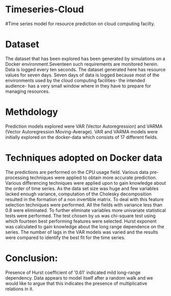 # Timeseries-Cloud
#Time series model for resource prediction on cloud computing facilty. 


# Dataset
The dataset that has been explored has been generated by simulations on a Docker environment.Seventeen such
requirements are monitored herein. Data is logged every ten seconds. The dataset
generated here has resource values for seven days. Seven days of data is logged
because most of the environments used by the cloud computing facilities- the
intended audience- has a very small window where in they have to prepare for
managing resources.


# Methdology

Prediction models explored were VAR (Vector Autoregression) and VARMA (Vector
Autoregression Moving-Average). VAR and VARMA models were initially explored
on the docker-data which consists of 17 different fields.

# Techniques adopted on Docker data
The predictions are performed on the CPU usage field. Various data pre-processing
techniques were applied to obtain more accurate prediction. Various differencing
techniques were applied upon to gain knowledge about the order of time series. As
the data set size was huge and few variables lacked enough variance, computation
of the Cholesky decomposition resulted in the formation of a non invertible matrix. To
deal with this feature selection techniques were performed. All the fields with
variance less than 0.8 were eliminated. To further eliminate variables more
univariate statistical tests were performed. The test chosen by us was chi-square
test using which fourteen best performing features were selected. Hurst exponent
was calculated to gain knowledge about the long range dependence on the series.
The number of lags in the VAR models was varied and the results were compared to
identify the best fit for the time series.

# Conclusion:
Presence of Hurst coefficient of '0.61' indicated mild long-range dependency. Data appears to
model itself after a random walk and we would like to argue that this indicates the
presence of multiplicative relations in it.
